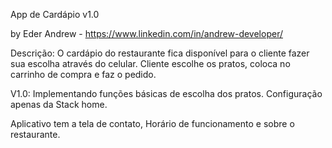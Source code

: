 App de Cardápio v1.0

by Eder Andrew - https://www.linkedin.com/in/andrew-developer/

Descrição:
O cardápio do restaurante fica disponível para o cliente fazer sua escolha através do celular. Cliente escolhe os pratos, coloca no carrinho de compra e faz o pedido.

V1.0:
Implementando funções básicas de escolha dos pratos. Configuração apenas da Stack home.

Aplicativo tem a tela de contato, Horário de funcionamento e sobre o restaurante.

